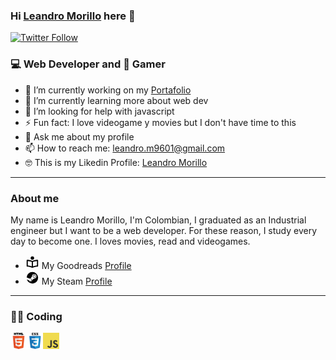 ### Hi [Leandro Morillo][website] here 👋
[![Twitter Follow](https://img.shields.io/twitter/follow/lmorillo96?color=1DA1F2&label=Leandro%20Morillo&logo=twitter&style=flat-square)](https://twitter.com/lmorillo96)


### 💻 Web Developer and 👾 Gamer

- 🔭 I’m currently working on my [Portafolio][portafolio]
- 🌱 I’m currently learning more about web dev
- 🤔 I’m looking for help with javascript
- ⚡ Fun fact: I love videogame y movies but I don't have time to this
- 💬 Ask me about my profile 
- 📫 How to reach me: leandro.m9601@gmail.com
- 🤓 This is my Likedin Profile: [Leandro Morillo][linkedin]

---
### About me

My name is Leandro Morillo, I'm Colombian, I graduated as an Industrial engineer but I want to be a web developer. For these reason, I study every day to become one.
I loves movies, read and videogames.

- <svg xmlns="http://www.w3.org/2000/svg" width="22" height="22" viewBox="0 0 24 24" style="fill: rgba(0, 0, 0, 1);transform: ;msFilter:;"><path d="M21 8c-.202 0-4.85.029-9 2.008C7.85 8.029 3.202 8 3 8a1 1 0 0 0-1 1v9.883a1 1 0 0 0 .305.719c.195.188.48.305.729.28l.127-.001c.683 0 4.296.098 8.416 2.025.016.008.034.005.05.011.119.049.244.083.373.083s.254-.034.374-.083c.016-.006.034-.003.05-.011 4.12-1.928 7.733-2.025 8.416-2.025l.127.001c.238.025.533-.092.729-.28.194-.189.304-.449.304-.719V9a1 1 0 0 0-1-1zM4 10.049c1.485.111 4.381.48 7 1.692v7.742c-3-1.175-5.59-1.494-7-1.576v-7.858zm16 7.858c-1.41.082-4 .401-7 1.576v-7.742c2.619-1.212 5.515-1.581 7-1.692v7.858z"></path><circle cx="12" cy="5" r="3"></circle></svg> My Goodreads [Profile][goodreads]
- <svg xmlns="http://www.w3.org/2000/svg" width="22" height="22" viewBox="0 0 24 24" style="fill: rgba(0, 0, 0, 1);transform: ;msFilter:;"><path d="M8.21 17.32 7 16.8a2.13 2.13 0 1 0 1.17-2.93l1.28.53a1.58 1.58 0 0 1-1.22 2.92z"></path><path d="M12 2a10 10 0 0 0-10 9.34l5.38 2.21a2.31 2.31 0 0 1 .47-.24A2.62 2.62 0 0 1 9 13.1l2.44-3.56a3.8 3.8 0 1 1 3.8 3.8h-.08l-3.51 2.5a2.77 2.77 0 0 1-5.47.68l-3.77-1.6A10 10 0 1 0 12 2z"></path><path d="M17.79 9.5a2.53 2.53 0 1 0-2.53 2.5 2.54 2.54 0 0 0 2.53-2.5zm-4.42 0a1.9 1.9 0 1 1 1.9 1.91 1.9 1.9 0 0 1-1.9-1.92z"></path></svg> My Steam [Profile][steam]

---

### 🧑‍💻 Coding
<img align="left" alt="HTML5" width="26px" src="https://raw.githubusercontent.com/github/explore/80688e429a7d4ef2fca1e82350fe8e3517d3494d/topics/html/html.png" />
<img align="left" alt="css3" width="26px" src="https://raw.githubusercontent.com/github/explore/80688e429a7d4ef2fca1e82350fe8e3517d3494d/topics/css/css.png" />
<img align="left" alt="js" width="26px" src="https://raw.githubusercontent.com/github/explore/80688e429a7d4ef2fca1e82350fe8e3517d3494d/topics/javascript/javascript.png"/>
<br>




<!-- Links -->
[website]: https://lmorillo96.github.io/website_personal/
[portafolio]: https://lmorillo96.github.io/Portafolio/
[goodreads]: https://www.goodreads.com/user/show/109948245-leandro
[steam]: https://steamcommunity.com/id/ckufuoy/
[linkedin]: https://www.linkedin.com/in/leandro-morillo-911622202/

